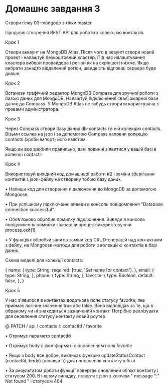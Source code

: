 # Домашнє завдання 3

Створи гілку 03-mongodb з гілки master.

Продовж створення REST API для роботи з колекцією контактів.

Крок 1

Створи аккаунт на MongoDB Atlas. Після чого в акаунті створи новий проект і налаштуй безкоштовний кластер. Під час налаштування кластера вибери провайдера і регіон як на скріншоті нижче. Якщо вибрати занадто віддалений регіон, швидкість відповіді сервера буде довше.

Крок 2

Встанови графічний редактор MongoDB Compass для зручної роботи з базою даних для MongoDB. Налаштуй підключення своєї хмарної бази даних до Compass. У MongoDB Atlas не забудь створити користувача з правами адміністратора.

Крок 3

Через Compass створи базу даних db-contacts і в ній колекцію contacts. Візьми ссылка на json і за допомогою Compass наповни колекцію contacts (зроби імпорт) його вмістом.

Якщо ви все зробили правильно, дані повинні з'явитися у вашій базі в колекції contacts

Крок 4

Використовуй вихідний код домашньої работи #2 і заміни зберігання контактів з json-файлу на створену тобою базу даних.

• Напиши код для створення підключення до MongoDB за допомогою Mongoose.

• При успішному підключенні виведи в консоль повідомлення "Database connection successful".

• Обов'язково обробив помилку підключення. Виведи в консоль повідомлення помилки і заверши процес використовуючи process.exit(1).

• У функціях обробки запитів заміни код CRUD-операцій над контактами з файлу, на Mongoose-методи для роботи з колекцією контактів в базі даних.

Схема моделі для колекції contacts:

{
name: {
type: String,
required: [true, 'Set name for contact'],
},
email: {
type: String,
},
phone: {
type: String,
},
favorite: {
type: Boolean,
default: false,
},
}

Крок 5

У нас з'явилося в контактах додаткове поле статусу favorite, яке приймає логічне значення true або false. Воно відповідає за те, що в обраному чи ні знаходиться зазначений контакт. Потрібно реалізувати для оновлення статусу контакту новий роутер

@ PATCH / api / contacts /: contactId / favorite

• Отримує параметр contactId

• Отримує body в json-форматі c оновленням поля favorite

• Якщо з body все добре, викликає функцію updateStatusContact (contactId, body) (напиши її) для поновлення контакту в базі

• За результатом роботи функції повертає оновлений об'єкт контакту і статусом 200. В іншому випадку, повертає json з ключем " message ":" Not found " і статусом 404
